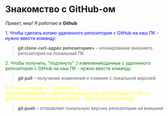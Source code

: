 # Знакомство с GitHub-ом 

*Привет, мир! Я работаю в* **Github**

<span style="color:blue"> 1. Чтобы сделать копию удаленного репозитория с GitHub на наш ПК - 
нужно ввести команду: </span>

> **git clone <url-адрес репозитория>** – клонирование 
внешнего репозитория  на  локальный ПК

<span style="color:green"> 2. Чтобы получить, "подтянуть" :)
изменения/данные с удаленного репозитория с GitHub на наш ПК - 
нужно ввести команду: </span>

> **git pull**  – получение изменений и слияние с локальной версией

<span style="color:yellow"> 3. Чтобы отправить , "затолкать" :)  
изменения/данные с нашего локального git репозитория (с ПК) 
на удаленный репозиторий на GitHub - 
нужно ввести команду: </span>

> **git push**  – отправляет локальную версию репозитория на внешний
